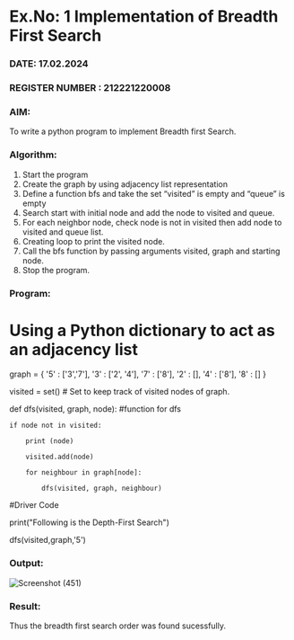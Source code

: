 # Ex.No: 1  Implementation of Breadth First Search 

### DATE: 17.02.2024

### REGISTER NUMBER : 212221220008

### AIM:

To write a python program to implement Breadth first Search. 

### Algorithm:

1. Start the program
2. Create the graph by using adjacency list representation
3. Define a function bfs and take the set “visited” is empty and “queue” is empty
4. Search start with initial node and add the node to visited and queue.
5. For each neighbor node, check node is not in visited then add node to visited and queue list.
6.  Creating loop to print the visited node.
7.   Call the bfs function by passing arguments visited, graph and starting node.
8.   Stop the program.
   
### Program:

# Using a Python dictionary to act as an adjacency list

graph = {
  '5' : ['3','7'],
  '3' : ['2', '4'],
  '7' : ['8'],
  '2' : [],
  '4' : ['8'],
  '8' : []
}

visited = set() # Set to keep track of visited nodes of graph.

def dfs(visited, graph, node):  #function for dfs 

    if node not in visited:
    
        print (node)
        
        visited.add(node)
        
        for neighbour in graph[node]:
        
            dfs(visited, graph, neighbour)
            
#Driver Code

print("Following is the Depth-First Search")

dfs(visited,graph,'5')


### Output:

![Screenshot (451)](https://github.com/charu-dharshinii/AI_Lab_2023-24/assets/130828943/e9b3fa45-6047-47a9-9a35-07d707583274)






### Result:
Thus the breadth first search order was found sucessfully.
